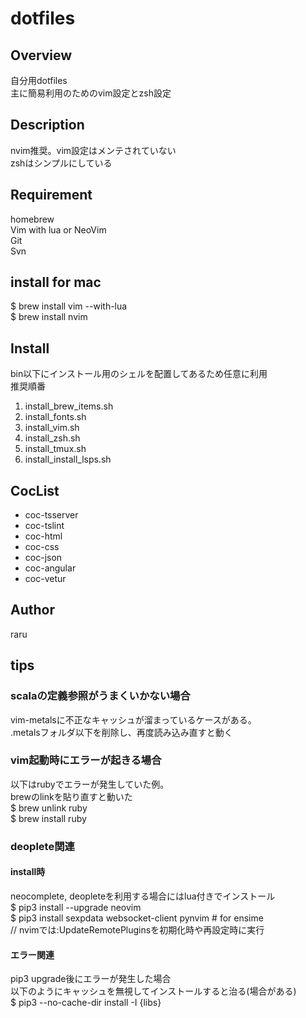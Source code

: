 # dotfiles

## Overview

自分用dotfiles  
主に簡易利用のためのvim設定とzsh設定  

## Description

nvim推奨。vim設定はメンテされていない  
zshはシンプルにしている  

## Requirement

homebrew  
Vim with lua or NeoVim  
Git  
Svn  

## install for mac

$ brew install vim --with-lua  
$ brew install nvim  

## Install

bin以下にインストール用のシェルを配置してあるため任意に利用  
推奨順番  

1. install_brew_items.sh
1. install_fonts.sh
1. install_vim.sh
1. install_zsh.sh
1. install_tmux.sh
1. install_install_lsps.sh

## CocList

- coc-tsserver
- coc-tslint
- coc-html
- coc-css
- coc-json
- coc-angular
- coc-vetur

## Author

raru  

## tips

### scalaの定義参照がうまくいかない場合

vim-metalsに不正なキャッシュが溜まっているケースがある。  
.metalsフォルダ以下を削除し、再度読み込み直すと動く  

### vim起動時にエラーが起きる場合

以下はrubyでエラーが発生していた例。  
brewのlinkを貼り直すと動いた  
$ brew unlink ruby  
$ brew install ruby  

### deoplete関連

#### install時

neocomplete, deopleteを利用する場合にはlua付きでインストール  
$ pip3 install --upgrade neovim  
$ pip3 install sexpdata websocket-client pynvim # for ensime  
// nvimでは:UpdateRemotePluginsを初期化時や再設定時に実行  

#### エラー関連

pip3 upgrade後にエラーが発生した場合  
以下のようにキャッシュを無視してインストールすると治る(場合がある)  
$ pip3 --no-cache-dir install -I {libs}  

